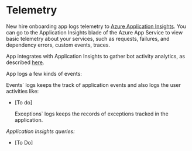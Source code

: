 
# Telemetry

New hire onboarding app logs telemetry to [Azure Application Insights](https://azure.microsoft.com/en-us/services/monitor/). You can go to the Application Insights blade of the Azure App Service to view basic telemetry about your services, such as requests, failures, and dependency errors, custom events, traces.

App integrates with Application Insights to gather bot activity analytics, as described [here](https://blog.botframework.com/2019/03/21/bot-analytics-behind-the-scenes/).

App logs a few kinds of events:

Events` logs keeps the track of application events and also logs the user activities like:

- [To do]

  Exceptions` logs keeps the records of exceptions tracked in the application.

  

*Application Insights queries:*

- [To Do]